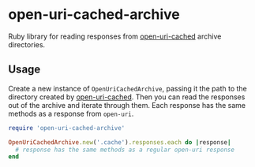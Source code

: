 # open-uri-cached-archive

Ruby library for reading responses from [open-uri-cached][] archive directories.

## Usage

Create a new instance of `OpenUriCachedArchive`, passing it the path to the directory created by [open-uri-cached][]. Then you can read the responses out of the archive and iterate through them. Each response has the same methods as a response from `open-uri`.

```ruby
require 'open-uri-cached-archive'

OpenUriCachedArchive.new('.cache').responses.each do |response|
  # response has the same methods as a regular open-uri response
end
```

[open-uri-cached]: https://github.com/tigris/open-uri-cached
